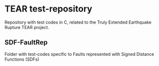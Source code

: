 # TEAR test-repository
Repository with test codes in C, related to the Truly Extended Earthquake Rupture TEAR project.

## SDF-FaultRep
Folder with test-codes specific to Faults represented with Signed Distance Functions (SDFs)
